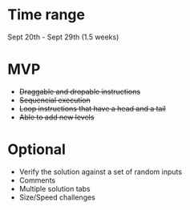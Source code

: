 # Time range
Sept 20th - Sept 29th (1.5 weeks)
# MVP
* ~~Draggable and dropable instructions~~
* ~~Sequencial execution~~
* ~~Loop instructions that have a head and a tail~~
* ~~Able to add new levels~~
# Optional
* Verify the solution against a set of random inputs
* Comments
* Multiple solution tabs
* Size/Speed challenges